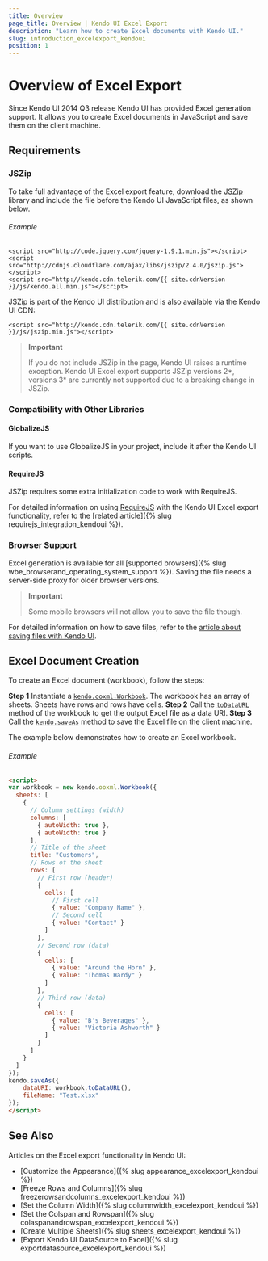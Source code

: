 ```yaml
---
title: Overview
page_title: Overview | Kendo UI Excel Export
description: "Learn how to create Excel documents with Kendo UI."
slug: introduction_excelexport_kendoui
position: 1
---
```


# Overview of Excel Export

Since Kendo UI 2014 Q3 release Kendo UI has provided Excel generation support. It allows you to create Excel documents in JavaScript and save them on the client machine.

## Requirements

### JSZip

To take full advantage of the Excel export feature, download the [JSZip](http://stuk.github.io/jszip/) library and include the file before the Kendo UI JavaScript files, as shown below.

###### Example

```
<script src="http://code.jquery.com/jquery-1.9.1.min.js"></script>
<script src="http://cdnjs.cloudflare.com/ajax/libs/jszip/2.4.0/jszip.js"></script>
<script src="http://kendo.cdn.telerik.com/{{ site.cdnVersion }}/js/kendo.all.min.js"></script>
```

JSZip is part of the Kendo UI distribution and is also available via the Kendo UI CDN:

```
<script src="http://kendo.cdn.telerik.com/{{ site.cdnVersion }}/js/jszip.min.js"></script>
```

> **Important**
>
> If you do not include JSZip in the page, Kendo UI raises a runtime exception.
> Kendo UI Excel export supports JSZip versions 2*, versions 3* are currently not supported due to a breaking change in JSZip.

### Compatibility with Other Libraries

#### GlobalizeJS

If you want to use GlobalizeJS in your project, include it after the Kendo UI scripts.

#### RequireJS

JSZip requires some extra initialization code to work with RequireJS.

For detailed information on using [RequireJS](http://requirejs.org/) with the Kendo UI Excel export functionality, refer to the [related article]({% slug requirejs_integration_kendoui %}).

### Browser Support

Excel generation is available for all [supported browsers]({% slug wbe_browserand_operating_system_support %}). Saving the file needs a server-side proxy for older browser versions.

> **Important**
>
> Some mobile browsers will not allow you to save the file though.

For detailed information on how to save files, refer to the [article about saving files with Kendo UI](/framework/save-files/introduction).

## Excel Document Creation

To create an Excel document (workbook), follow the steps:

**Step 1** Instantiate a [`kendo.ooxml.Workbook`](/api/javascript/ooxml/workbook). The workbook has an array of sheets. Sheets have rows and rows have cells.
**Step 2** Call the [`toDataURL`](/api/javascript/ooxml/workbook#methods-toDataURL) method of the workbook to get the output Excel file as a data URI.
**Step 3** Call the [`kendo.saveAs`](/api/javascript/kendo#methods-saveAs) method to save the Excel file on the client machine.

The example below demonstrates how to create an Excel workbook.

###### Example

```html
<script>
var workbook = new kendo.ooxml.Workbook({
  sheets: [
    {
      // Column settings (width)
      columns: [
        { autoWidth: true },
        { autoWidth: true }
      ],
      // Title of the sheet
      title: "Customers",
      // Rows of the sheet
      rows: [
        // First row (header)
        {
          cells: [
            // First cell
            { value: "Company Name" },
            // Second cell
            { value: "Contact" }
          ]
        },
        // Second row (data)
        {
          cells: [
            { value: "Around the Horn" },
            { value: "Thomas Hardy" }
          ]
        },
        // Third row (data)
        {
          cells: [
            { value: "B's Beverages" },
            { value: "Victoria Ashworth" }
          ]
        }
      ]
    }
  ]
});
kendo.saveAs({
    dataURI: workbook.toDataURL(),
    fileName: "Test.xlsx"
});
</script>
```

## See Also

Articles on the Excel export functionality in Kendo UI:

* [Customize the Appearance]({% slug appearance_excelexport_kendoui %})
* [Freeze Rows and Columns]({% slug freezerowsandcolumns_excelexport_kendoui %})
* [Set the Column Width]({% slug columnwidth_excelexport_kendoui %})
* [Set the Colspan and Rowspan]({% slug colaspanandrowspan_excelexport_kendoui %})
* [Create Multiple Sheets]({% slug sheets_excelexport_kendoui %})
* [Export Kendo UI DataSource to Excel]({% slug exportdatasource_excelexport_kendoui %})
